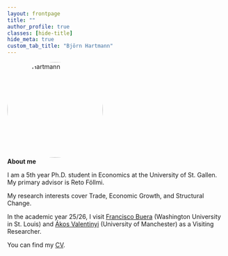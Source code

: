 ```yaml
---
layout: frontpage
title: ""
author_profile: true
classes: [hide-title]
hide_meta: true
custom_tab_title: "Björn Hartmann"
---
```


<style>
/* ===== Page Grid Shell ===== */
#main.frontpage-wide{
  max-width: 1800px;           /* overall page width */
  margin: 0 auto;
  padding: 0 2rem;
  display: grid;
  grid-template-columns: 240px minmax(0, 1fr);
  column-gap: 2rem;
  align-items: start;
}

/* Sidebar placement */
#main.frontpage-wide .sidebar{
  grid-column: 1;
  grid-row: 1;
  width: 240px;
  position: sticky;
  top: 2rem;
}
#main.frontpage-wide article.page{
  grid-column: 2;
  grid-row: 1;
  min-width: 0;
}

/* Remove theme clamps inside content area */
#main.frontpage-wide .page__inner-wrap,
#main.frontpage-wide .page__content{
  max-width: none !important;
  width: 100% !important;
  min-width: 0 !important;
  float: none !important;
  clear: none !important;
  display: block !important;
}

/* ===== Content Width Control ===== */
/* Center all direct children of content */
.frontpage-wide__content > *{
  max-width: 1500px;     /* wide enough for one-liner */
  width: 100%;
  margin-inline: auto;   /* center horizontally */
}

/* ===== About Block ===== */
.frontpage-wide__content > .about-wrapper{
  box-sizing: border-box;
  display: grid;
  grid-template-columns: 220px 1fr;  /* photo fixed, text flexible */
  column-gap: 1.5rem;
  align-items: start;
  margin: 2rem auto 0;               /* center block */
  max-width: 1500px;
  border: 0 !important;
  background: transparent !important;
  box-shadow: none !important;
  padding: 0;
}

/* About internals */
.about-wrapper img.home-portrait{
  width: 220px;
  height: 220px;
  object-fit: cover;
  border-radius: 50%;
}
.about-text{
  min-width: 0;
  max-width: none !important;  /* text stretches fully */
}

/* ===== Mobile ===== */
@media (max-width: 700px){
  #main.frontpage-wide{ grid-template-columns: 1fr; }
  .about-wrapper{ grid-template-columns: 1fr; }
  .about-wrapper img.home-portrait{ margin-bottom: 1rem; }
}

/* Right-shift the page on desktop without changing width */
@media (min-width: 900px){ :root{ --page-offset: 150px; } /* tweak this value */ 
#main.frontpage-wide{ transform: translateX(var(--page-offset)); } }

html, body { height: 100%; }

body{
  min-height: 100vh;
  display: flex;
  flex-direction: column;
  overflow-x: hidden;
}

/* Your main area becomes the flexible spacer */
#main.frontpage-wide{
  flex: 1 0 auto;   /* grow to fill leftover height */
}

/* Footer sits after content without a huge gap */
.page__footer{
  flex-shrink: 0;
  margin-top: 0;    /* keep the gap tight; tweak if you want e.g., 1rem */
}

</style>




<div class="about-wrapper">
  <img src="{{ '/assets/images/me.jpg' | relative_url }}" alt="Björn Hartmann" class="home-portrait" width="220" height="220" loading="eager" decoding="async">
  <div class="about-text">
    <strong>About me</strong>
    <p>I am a 5th year Ph.D. student in Economics at the University of St. Gallen.<br>
    My primary advisor is Reto Föllmi.</p>
    <p>My research interests cover Trade, Economic Growth, and Structural Change.</p>
    <p>In the academic year 25/26, I visit
    <a href="https://sites.google.com/site/fjbuera/" target="_blank" rel="noopener">Francisco Buera</a> (Washington University in St. Louis) and
    <a href="https://sites.google.com/site/valentinyiakos/" target="_blank" rel="noopener">Ákos Valentinyi</a> (University of Manchester) as a Visiting Researcher.</p>
    <p>You can find my <a href="/files/Academic_CV.pdf" target="_blank" rel="noopener">CV</a>.</p>
  </div>
</div>
